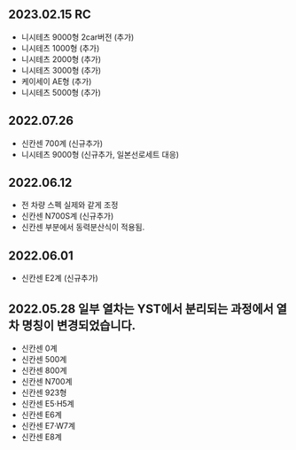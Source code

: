 2023.02.15 RC
-----
* 니시테츠 9000형 2car버전 (추가)
* 니시테츠 1000형 (추가)
* 니시테츠 2000형 (추가)
* 니시테츠 3000형 (추가)
* 케이세이 AE형 (추가)
* 니시테츠 5000형 (추가)

2022.07.26
-----
* 신칸센 700계 (신규추가)
* 니시테츠 9000형 (신규추가, 일본선로세트 대응)

2022.06.12
-----
* 전 차량 스펙 실제와 같게 조정
* 신칸센 N700S계 (신규추가)
* 신칸센 부분에서 동력분산식이 적용됨.

2022.06.01
-----
* 신칸센 E2계 (신규추가)

2022.05.28
일부 열차는 YST에서 분리되는 과정에서 열차 명칭이 변경되었습니다.
-----
* 신칸센 0계
* 신칸센 500계
* 신칸센 800계
* 신칸센 N700계
* 신칸센 923형
* 신칸센 E5·H5계
* 신칸센 E6계
* 신칸센 E7·W7계
* 신칸센 E8계

